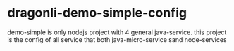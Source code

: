# dragonli-demo-simple-config
demo-simple is only nodejs project with 4 general java-service. this project is the config of all service that both java-micro-service sand node-services 
